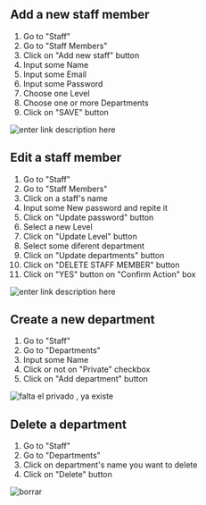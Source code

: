 ## Add a new staff member ##
 1. Go to "Staff"
 2. Go to "Staff Members"
 3. Click on "Add new staff" button
 4. Input some Name
 5. Input some Email
 6. Input some Password
 7. Choose one Level
 8. Choose one or more Departments
 9. Click on "SAVE" button
 
![enter link description here](https://s3.amazonaws.com/opensupports/wiki-images/CreateStaff.gif)
## Edit a staff member ##

 1. Go to "Staff"
 2. Go to "Staff Members"
 3. Click on a  staff's name 
 4. Input some New password and repite it
 5. Click on "Update password" button
 5. Select a new Level 
 6. Click on "Update Level" button
 6. Select some diferent department 
 7. Click on "Update departments" button
 8. Click on "DELETE STAFF MEMBER" button
 9. Click on "YES" button on "Confirm Action" box
 
![enter link description here](https://s3.amazonaws.com/opensupports/wiki-images/EditStaff.gif)

## Create a new department ##
 1. Go to "Staff"
 2. Go to "Departments"
 3. Input some Name
 4. Click or not on "Private" checkbox 
 5. Click on "Add department" button
 
![falta el privado , ya existe]()

## Delete a department ##
 1. Go to "Staff"
 2. Go to "Departments"
 3. Click on department's name you want to delete
 4. Click on "Delete" button
 
![borrar]()